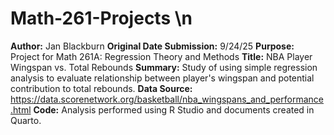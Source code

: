 # Math-261-Projects \n
**Author:** Jan Blackburn
**Original Date Submission:** 9/24/25
**Purpose:** Project for Math 261A: Regression Theory and Methods
**Title:** NBA Player Wingspan vs. Total Rebounds
**Summary:** Study of using simple regression analysis to evaluate relationship between player's wingspan and potential contribution to total rebounds. 
**Data Source:** https://data.scorenetwork.org/basketball/nba_wingspans_and_performance.html
**Code:** Analysis performed using R Studio and documents created in Quarto.
